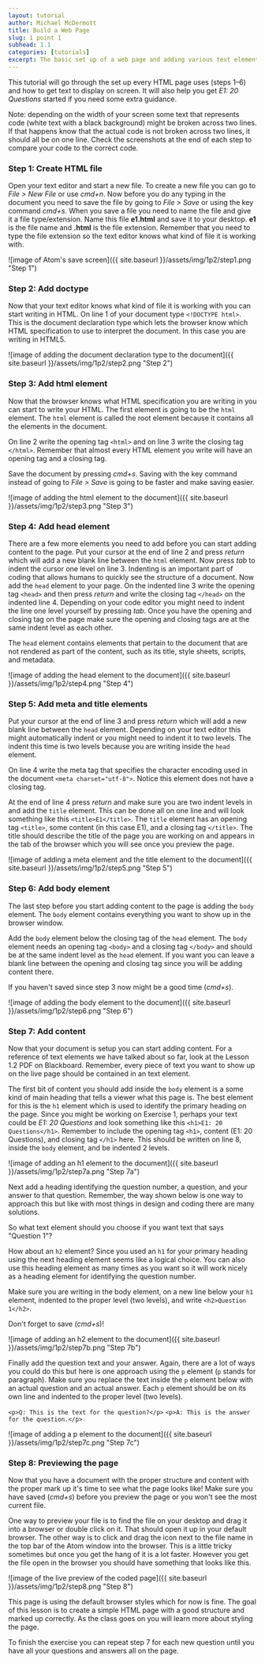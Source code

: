 ```yaml
---
layout: tutorial
author: Michael McDermott
title: Build a Web Page
slug: 1 point 1
subhead: 1.1
categories: [tutorials]
excerpt: The basic set up of a web page and adding various text elements to that page.
---
```

This tutorial will go through the set up every HTML page uses (steps 1&ndash;6) and how to get text to display on screen. It will also help you get _E1: 20 Questions_ started if you need some extra guidance.

Note: depending on the width of your screen some text that represents code (white text with a black background) might be broken across two lines. If that happens know that the actual code is not broken across two lines, it should all be on one line. Check the screenshots at the end of each step to compare your code to the correct code.

### <span id="step1">Step 1: Create HTML file</span>

Open your text editor and start a new file. To create a new file you can go to <span class="command">_File > New File_</span> or use <span class="command">_cmd+n_</span>. Now before you do any typing in the document you need to save the file by going to <span class="command">_File > Save_</span> or using the key command <span class="command">_cmd+s_</span>. When you save a file you need to name the file and give it a file type/extension. Name this file **e1.html** and save it to your desktop. **e1** is the file name and **.html** is the file extension. Remember that you need to type the file extension so the text editor knows what kind of file it is working with.

![image of Atom's save screen]({{ site.baseurl }}/assets/img/1p2/step1.png "Step 1")

### <span id="step2">Step 2: Add doctype</span>
Now that your text editor knows what kind of file it is working with you can start writing in HTML. On line 1 of your document type `<!DOCTYPE html>`. This is the document declaration type which lets the browser know which HTML specification to use to interpret the document. In this case you are writing in HTML5.

![image of adding the document declaration type to the document]({{ site.baseurl }}/assets/img/1p2/step2.png "Step 2")

### <span id="step3">Step 3: Add html element</span>
Now that the browser knows what HTML specification you are writing in you can start to write your HTML. The first element is going to be the `html` element. The `html` element is called the root element because it contains all the elements in the document.

On line 2 write the opening tag `<html>` and on line 3 write the closing tag `</html>`. Remember that almost every HTML element you write will have an opening tag and a closing tag.

Save the document by pressing <span class="command">_cmd+s_</span>. Saving with the key command instead of going to <span class="command">_File > Save_</span> is going to be faster and make saving easier.

![image of adding the html element to the document]({{ site.baseurl }}/assets/img/1p2/step3.png "Step 3")

### <span id="step4">Step 4: Add head element</span>
There are a few more elements you need to add before you can start adding content to the page. Put your cursor at the end of line 2 and press <span class="command">_return_</span> which will add a new blank line between the `html` element. Now press <span class="command">_tab_</span> to indent the cursor one level on line 3. Indenting is an important part of coding that allows humans to quickly see the structure of a document. Now add the `head` element to your page. On the indented line 3 write the opening tag `<head>` and then press <span class="command">_return_</span> and write the closing tag `</head>` on the indented line 4. Depending on your code editor you might need to indent the line one level yourself by pressing <span class="command">_tab_</span>. Once you have the opening and closing tag on the page make sure the opening and closing tags are at the same indent level as each other.

The `head` element contains elements that pertain to the document that are not rendered as part of the content, such as its title, style sheets, scripts, and metadata.

![image of adding the head element to the document]({{ site.baseurl }}/assets/img/1p2/step4.png "Step 4")

### <span id="step5">Step 5: Add meta and title elements</span>
Put your cursor at the end of line 3 and press <span class="command">_return_</span> which will add a new blank line between the `head` element. Depending on your text editor this might automatically indent or you might need to indent it to two levels. The indent this time is two levels because you are writing inside the `head` element.

On line 4 write the meta tag that specifies the character encoding used in the document `<meta charset="utf-8">`. Notice this element does not have a closing tag.

At the end of line 4 press <span class="command">_return_</span> and make sure you are two indent levels in and add the `title` element. This can be done all on one line and will look something like this `<title>E1</title>`. The `title` element has an opening tag `<title>`, some content (in this case E1), and a closing tag `</title>`. The title should describe the title of the page you are working on and appears in the tab of the browser which you will see once you preview the page.

![image of adding a meta element and the title element to the document]({{ site.baseurl }}/assets/img/1p2/step5.png "Step 5")

### <span id="step6">Step 6: Add body element</span>
The last step before you start adding content to the page is adding the `body` element. The `body` element contains everything you want to show up in the browser window.

Add the `body` element below the closing tag of the `head` element. The `body` element needs an opening tag `<body>` and a closing tag `</body>` and should be at the same indent level as the `head` element. If you want you can leave a blank line between the opening and closing tag since you will be adding content there.

If you haven't saved since step 3 now might be a good time (<span class="command">_cmd+s_</span>).

![image of adding the body element to the document]({{ site.baseurl }}/assets/img/1p2/step6.png "Step 6")

### <span id="step7">Step 7: Add content</span>
Now that your document is setup you can start adding content. For a reference of text elements we have talked about so far, look at the Lesson 1.2 PDF on Blackboard. Remember, every piece of text you want to show up on the live page should be contained in an text element.

The first bit of content you should add inside the `body` element is a some kind of main heading that tells a viewer what this page is. The best element for this is the `h1` element which is used to identify the primary heading on the page. Since you might be working on Exercise 1, perhaps your text could be _E1: 20 Questions_ and look something like this `<h1>E1: 20 Questions</h1>`. Remember to include the opening tag `<h1>`, content (E1: 20 Questions), and closing tag `</h1>` here. This should be written on line 8, inside the `body` element, and be indented 2 levels.

![image of adding an h1 element to the document]({{ site.baseurl }}/assets/img/1p2/step7a.png "Step 7a")

Next add a heading identifying the question number, a question, and your answer to that question. Remember, the way shown below is one way to approach this but like with most things in design and coding there are many solutions.

So what text element should you choose if you want text that says "Question 1"?

How about an `h2` element? Since you used an `h1` for your primary heading using the next heading element seems like a logical choice. You can also use this heading element as many times as you want so it will work nicely as a heading element for identifying the question number.

Make sure you are writing in the body element, on a new line below your `h1` element, indented to the proper level (two levels), and write `<h2>Question 1</h2>`.

Don't forget to save (<span class="command">_cmd+s_</span>)!

![image of adding an h2 element to the document]({{ site.baseurl }}/assets/img/1p2/step7b.png "Step 7b")

Finally add the question text and your answer. Again, there are a lot of ways you could do this but here is one approach using the `p` element (`p` stands for paragraph). Make sure you replace the text inside the `p` element below with an actual question and an actual answer. Each `p` element should be on its own line and indented to the proper level (two levels).

`<p>Q: This is the text for the question?</p>`
`<p>A: This is the answer for the question.</p>`

![image of adding a p element to the document]({{ site.baseurl }}/assets/img/1p2/step7c.png "Step 7c")

### <span id="step8">Step 8: Previewing the page</span>

Now that you have a document with the proper structure and content with the proper mark up it's time to see what the page looks like! Make sure you have saved (<span class="command">_cmd+s_</span>) before you preview the page or you won't see the most current file.

One way to preview your file is to find the file on your desktop and drag it into a browser or double click on it. That should open it up in your default browser. The other way is to click and drag the icon next to the file name in the top bar of the Atom window into the browser. This is a little tricky sometimes but once you get the hang of it is a lot faster. However you get the file open in the browser you should have something that looks like this.

![image of the live preview of the coded page]({{ site.baseurl }}/assets/img/1p2/step8.png "Step 8")

This page is using the default browser styles which for now is fine. The goal of this lesson is to create a simple HTML page with a good structure and marked up correctly. As the class goes on you will learn more about styling the page.

To finish the exercise you can repeat step 7 for each new question until you have all your questions and answers all on the page.
